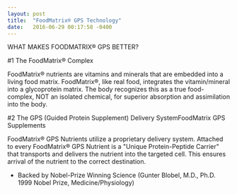 ```yaml
---
layout: post
title:  "FoodMatrix® GPS Technology"
date:   2016-06-29 00:17:58 -0400
---
```


WHAT MAKES FOODMATRIX® GPS BETTER?

#1 The FoodMatrix® Complex

FoodMatrix® nutrients are vitamins and minerals that are embedded into a living food matrix. FoodMatrix®, like real food, integrates the vitamin/mineral into a glycoprotein matrix. The body recognizes this as a true food-complex, NOT an isolated chemical, for superior absorption and assimilation into the body.

#2 The GPS (Guided Protein Supplement) Delivery SystemFoodMatrix GPS Supplements

FoodMatrix® GPS Nutrients utilize a proprietary delivery system. Attached to every FoodMatrix® GPS Nutrient is a "Unique Protein-Peptide Carrier" that transports and delivers the nutrient into the targeted cell. This ensures arrival of the nutrient to the correct destination.
  - Backed by Nobel-Prize Winning Science (Gunter Blobel, M.D., Ph.D. 1999 Nobel Prize, Medicine/Physiology)
